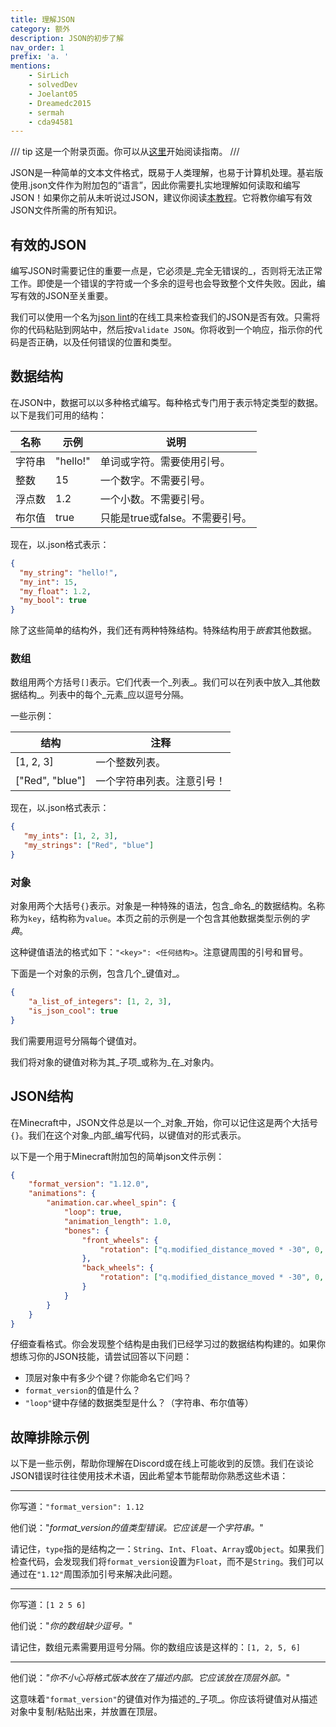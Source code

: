 ```yaml
---
title: 理解JSON
category: 额外
description: JSON的初步了解
nav_order: 1
prefix: 'a. '
mentions:
    - SirLich
    - solvedDev
    - Joelant05
    - Dreamedc2015
    - sermah
    - cda94581
---
```


/// tip
这是一个附录页面。你可以从[这里](../guide/index.md)开始阅读指南。
///

JSON是一种简单的文本文件格式，既易于人类理解，也易于计算机处理。基岩版使用.json文件作为附加包的“语言”，因此你需要扎实地理解如何读取和编写JSON！如果你之前从未听说过JSON，建议你阅读[本教程](https://www.digitalocean.com/community/tutorials/an-introduction-to-json)。它将教你编写有效JSON文件所需的所有知识。

## 有效的JSON

编写JSON时需要记住的重要一点是，它必须是_完全无错误的_，否则将无法正常工作。即使是一个错误的字符或一个多余的逗号也会导致整个文件失败。因此，编写有效的JSON至关重要。

我们可以使用一个名为[json lint](https://jsonlint.com/)的在线工具来检查我们的JSON是否有效。只需将你的代码粘贴到网站中，然后按`Validate JSON`。你将收到一个响应，指示你的代码是否正确，以及任何错误的位置和类型。

## 数据结构

在JSON中，数据可以以多种格式编写。每种格式专门用于表示特定类型的数据。以下是我们可用的结构：

| 名称   | 示例      | 说明                                  |
|--------|-----------|---------------------------------------|
| 字符串 | "hello!"  | 单词或字符。需要使用引号。           |
| 整数   | 15        | 一个数字。不需要引号。                |
| 浮点数 | 1.2       | 一个小数。不需要引号。                |
| 布尔值 | true      | 只能是true或false。不需要引号。       |

现在，以.json格式表示：

```json
{
  "my_string": "hello!",
  "my_int": 15,
  "my_float": 1.2,
  "my_bool": true
}
```

除了这些简单的结构外，我们还有两种特殊结构。特殊结构用于*嵌套*其他数据。

### 数组

数组用两个方括号`[]`表示。它们代表一个_列表_。我们可以在列表中放入_其他数据结构_。列表中的每个_元素_应以逗号分隔。

一些示例：

| 结构           | 注释                                   |
|----------------|----------------------------------------|
| [1, 2, 3]      | 一个整数列表。                         |
| ["Red", "blue"]| 一个字符串列表。注意引号！            |

现在，以.json格式表示：

```json
{
   "my_ints": [1, 2, 3],
   "my_strings": ["Red", "blue"]
}
```

### 对象

对象用两个大括号`{}`表示。对象是一种特殊的语法，包含_命名_的数据结构。名称称为`key`，结构称为`value`。本页之前的示例是一个包含其他数据类型示例的*字典*。

这种键值语法的格式如下：`"<key>": <任何结构>`。注意键周围的引号和冒号。

下面是一个对象的示例，包含几个_键值对_。

```json title=""
{
	"a_list_of_integers": [1, 2, 3],
	"is_json_cool": true
}
```

我们需要用逗号分隔每个键值对。

我们将对象的键值对称为其_子项_或称为_在_对象内。

## JSON结构

在Minecraft中，JSON文件总是以一个_对象_开始，你可以记住这是两个大括号`{}`。我们在这个对象_内部_编写代码，以键值对的形式表示。

以下是一个用于Minecraft附加包的简单json文件示例：

```json title=""
{
	"format_version": "1.12.0",
	"animations": {
		"animation.car.wheel_spin": {
			"loop": true,
			"animation_length": 1.0,
			"bones": {
				"front_wheels": {
					"rotation": ["q.modified_distance_moved * -30", 0, 0]
				},
				"back_wheels": {
					"rotation": ["q.modified_distance_moved * -30", 0, 0]
				}
			}
		}
	}
}
```

仔细查看格式。你会发现整个结构是由我们已经学习过的数据结构构建的。如果你想练习你的JSON技能，请尝试回答以下问题：

-   顶层对象中有多少个键？你能命名它们吗？
-   `format_version`的值是什么？
-   `"loop"`键中存储的数据类型是什么？（字符串、布尔值等）

## 故障排除示例

以下是一些示例，帮助你理解在Discord或在线上可能收到的反馈。我们在谈论JSON错误时往往使用技术术语，因此希望本节能帮助你熟悉这些术语：

---

你写道：`"format_version": 1.12`

他们说："_format_version的值类型错误。它应该是一个字符串。_"

请记住，`type`指的是结构之一：`String`、`Int`、`Float`、`Array`或`Object`。如果我们检查代码，会发现我们将`format_version`设置为`Float`，而不是`String`。我们可以通过在`"1.12"`周围添加引号来解决此问题。

---

你写道：`[1 2 5 6]`

他们说："_你的数组缺少逗号。_"

请记住，数组元素需要用逗号分隔。你的数组应该是这样的：`[1, 2, 5, 6]`

---

他们说：_"你不小心将格式版本放在了描述内部。它应该放在顶层外部。_"

这意味着`"format_version"`的键值对作为描述的_子项_。你应该将键值对从描述对象中复制/粘贴出来，并放置在顶层。